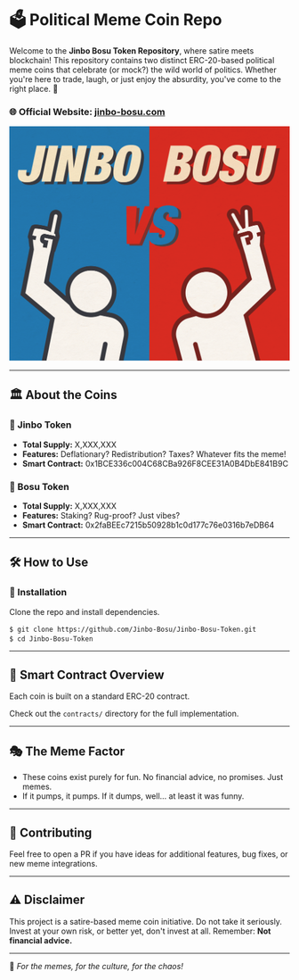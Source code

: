# 🗳️ Political Meme Coin Repo

Welcome to the **Jinbo Bosu Token Repository**, where satire meets blockchain! 
This repository contains two distinct ERC-20-based political meme coins that celebrate (or mock?) the wild world of politics. 
Whether you're here to trade, laugh, or just enjoy the absurdity, you've come to the right place. 🚀

### 🌐 **Official Website:** [jinbo-bosu.com](https://www.jinbo-bosu.com/)

![Jinbo-Bosu](assets/jinbo-bosu-background.jpg)

---

## 🏛️ About the Coins

### 🐘 Jinbo Token
- **Total Supply:** X,XXX,XXX
- **Features:** Deflationary? Redistribution? Taxes? Whatever fits the meme!
- **Smart Contract:** 0x1BCE336c004C68CBa926F8CEE31A0B4DbE841B9C​

### 🐴 Bosu Token
- **Total Supply:** X,XXX,XXX
- **Features:** Staking? Rug-proof? Just vibes?
- **Smart Contract:** 0x2faBEEc7215b50928b1c0d177c76e0316b7eDB64​

---

## 🛠️ How to Use

### 🔧 Installation
Clone the repo and install dependencies.
```sh
$ git clone https://github.com/Jinbo-Bosu/Jinbo-Bosu-Token.git
$ cd Jinbo-Bosu-Token
```


---

## 📜 Smart Contract Overview
Each coin is built on a standard ERC-20 contract.

Check out the `contracts/` directory for the full implementation.

---

## 🎭 The Meme Factor
- These coins exist purely for fun. No financial advice, no promises. Just memes.
- If it pumps, it pumps. If it dumps, well… at least it was funny.

---

## 🤝 Contributing
Feel free to open a PR if you have ideas for additional features, bug fixes, or new meme integrations.

---

## ⚠️ Disclaimer
This project is a satire-based meme coin initiative. Do not take it seriously. Invest at your own risk, or better yet, don't invest at all. Remember: **Not financial advice.**

---

🚀 *For the memes, for the culture, for the chaos!*

